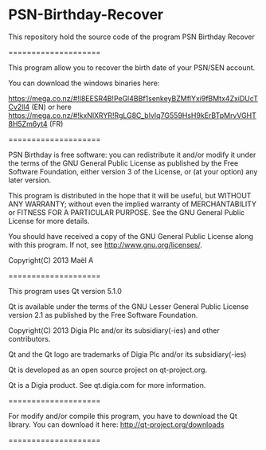 PSN-Birthday-Recover
====================

This repository hold the source code of the program PSN Birthday Recover

====================

This program allow you to recover the birth date of your PSN/SEN account.

You can download the windows binaries here: 

https://mega.co.nz/#!l8EESR4B!PeGl4BBf1senkeyBZMflYxi9fBMtx4ZxiDUcTCv2ll4 (EN)
or here 
https://mega.co.nz/#!kxNlXRYR!RgLG8C_blvIq7G559HsH9kErBTpMrvVGHT8H5Zm6yt4 (FR)

====================

PSN Birthday is free software: you can redistribute it and/or modify
it under the terms of the GNU General Public License as published by
the Free Software Foundation, either version 3 of the License, or
(at your option) any later version.

This program is distributed in the hope that it will be useful,
but WITHOUT ANY WARRANTY; without even the implied warranty of
MERCHANTABILITY or FITNESS FOR A PARTICULAR PURPOSE.  See the
GNU General Public License for more details.

You should have received a copy of the GNU General Public License
along with this program.  If not, see <http://www.gnu.org/licenses/>.

Copyright(C) 2013 Maël A

====================

This program uses Qt version 5.1.0

Qt is available under the terms of the GNU Lesser General Public License
version 2.1 as published by the Free Software Foundation.

Copyright(C) 2013 Digia Plc and/or its subsidiary(-ies) and other contributors.

Qt and the Qt logo are trademarks of Digia Plc and/or its subsidiary(-ies)

Qt is developed as an open source project on qt-project.org.

Qt is a Digia product. See qt.digia.com for more information.

====================

For modify and/or compile this program, you have to download the Qt library.
You can download it here: http://qt-project.org/downloads

====================


